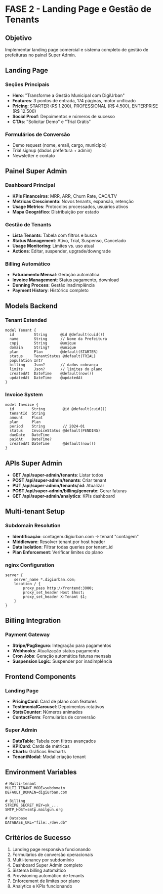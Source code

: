 # FASE 2 - Landing Page e Gestão de Tenants

## Objetivo
Implementar landing page comercial e sistema completo de gestão de prefeituras no painel Super Admin.

## Landing Page
### Seções Principais
- **Hero**: "Transforme a Gestão Municipal com DigiUrban"
- **Features**: 3 pontos de entrada, 174 páginas, motor unificado
- **Pricing**: STARTER (R$ 1.200), PROFESSIONAL (R$ 4.500), ENTERPRISE (R$ 12.500)
- **Social Proof**: Depoimentos e números de sucesso
- **CTAs**: "Solicitar Demo" e "Trial Grátis"

### Formulários de Conversão
- Demo request (nome, email, cargo, município)
- Trial signup (dados prefeitura + admin)
- Newsletter e contato

## Painel Super Admin
### Dashboard Principal
- **KPIs Financeiros**: MRR, ARR, Churn Rate, CAC/LTV
- **Métricas Crescimento**: Novos tenants, expansão, retenção
- **Usage Metrics**: Protocolos processados, usuários ativos
- **Mapa Geográfico**: Distribuição por estado

### Gestão de Tenants
- **Lista Tenants**: Tabela com filtros e busca
- **Status Management**: Ativo, Trial, Suspenso, Cancelado
- **Usage Monitoring**: Limites vs. uso atual
- **Actions**: Editar, suspender, upgrade/downgrade

### Billing Automático
- **Faturamento Mensal**: Geração automática
- **Invoice Management**: Status pagamento, download
- **Dunning Process**: Gestão inadimplência
- **Payment History**: Histórico completo

## Models Backend
### Tenant Extended
```prisma
model Tenant {
  id         String      @id @default(cuid())
  name       String      // Nome da Prefeitura
  cnpj       String      @unique
  domain     String?     @unique
  plan       Plan        @default(STARTER)
  status     TenantStatus @default(TRIAL)
  population Int?
  billing    Json?       // dados cobrança
  limits     Json?       // limites do plano
  createdAt  DateTime    @default(now())
  updatedAt  DateTime    @updatedAt
}
```

### Invoice System
```prisma
model Invoice {
  id        String        @id @default(cuid())
  tenantId  String
  amount    Float
  plan      Plan
  period    String        // 2024-01
  status    InvoiceStatus @default(PENDING)
  dueDate   DateTime
  paidAt    DateTime?
  createdAt DateTime      @default(now())
}
```

## APIs Super Admin
- **GET /api/super-admin/tenants**: Listar todos
- **POST /api/super-admin/tenants**: Criar tenant
- **PUT /api/super-admin/tenants/:id**: Atualizar
- **POST /api/super-admin/billing/generate**: Gerar faturas
- **GET /api/super-admin/analytics**: KPIs dashboard

## Multi-tenant Setup
### Subdomain Resolution
- **Identificação**: contagem.digiurban.com → tenant "contagem"
- **Middleware**: Resolver tenant por host header
- **Data Isolation**: Filtrar todas queries por tenant_id
- **Plan Enforcement**: Verificar limites do plano

### nginx Configuration
```nginx
server {
    server_name *.digiurban.com;
    location / {
        proxy_pass http://frontend:3000;
        proxy_set_header Host $host;
        proxy_set_header X-Tenant $1;
    }
}
```

## Billing Integration
### Payment Gateway
- **Stripe/PagSeguro**: Integração para pagamentos
- **Webhooks**: Atualização status pagamento
- **Cron Jobs**: Geração automática faturas mensais
- **Suspension Logic**: Suspender por inadimplência

## Frontend Components
### Landing Page
- **PricingCard**: Card de plano com features
- **TestimonialCarousel**: Depoimentos rotativos
- **StatsCounter**: Números animados
- **ContactForm**: Formulários de conversão

### Super Admin
- **DataTable**: Tabela com filtros avançados
- **KPICard**: Cards de métricas
- **Charts**: Gráficos Recharts
- **TenantModal**: Modal criação tenant

## Environment Variables
```env
# Multi-tenant
MULTI_TENANT_MODE=subdomain
DEFAULT_DOMAIN=digiurban.com

# Billing
STRIPE_SECRET_KEY=sk_...
SMTP_HOST=smtp.mailgun.org

# Database
DATABASE_URL="file:./dev.db"
```

## Critérios de Sucesso
1. Landing page responsiva funcionando
2. Formulários de conversão operacionais
3. Multi-tenancy por subdomínio
4. Dashboard Super Admin completo
5. Sistema billing automático
6. Provisioning automático de tenants
7. Enforcement de limites por plano
8. Analytics e KPIs funcionando